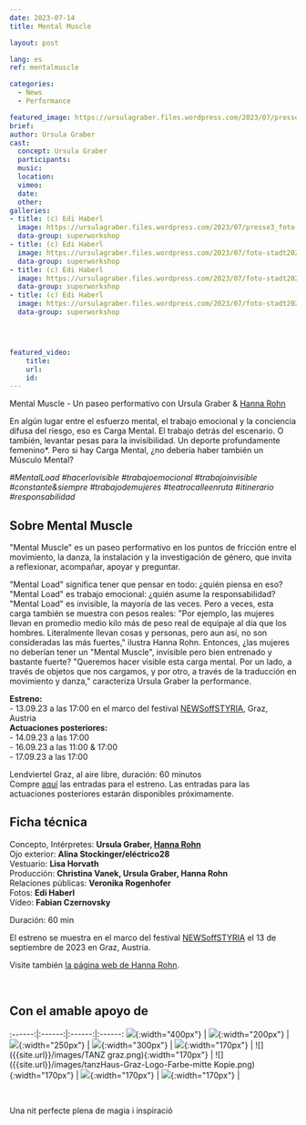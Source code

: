 ```yaml
---
date: 2023-07-14
title: Mental Muscle

layout: post

lang: es
ref: mentalmuscle

categories:
  - News
  - Performance

featured_image: https://ursulagraber.files.wordpress.com/2023/07/presse2_foto-stadt20230406_0101.jpg?w=2000&fit=crop
brief:
author: Ursula Graber
cast:
  concept: Ursula Graber
  participants:
  music:
  location:
  vimeo:
  date:
  other:
galleries:
- title: (c) Edi Haberl
  image: https://ursulagraber.files.wordpress.com/2023/07/presse3_foto-stadt20230406_0120.jpg?w=2000&fit=crop
  data-group: superworkshop
- title: (c) Edi Haberl
  image: https://ursulagraber.files.wordpress.com/2023/07/foto-stadt20230406_0255.jpg?w=2000&fit=crop
  data-group: superworkshop
- title: (c) Edi Haberl
  image: https://ursulagraber.files.wordpress.com/2023/07/foto-stadt20230406_0169_2023_mentalmuscle_cedihaberl_poster.jpg?w=2000&fit=crop
  data-group: superworkshop
- title: (c) Edi Haberl
  image: https://ursulagraber.files.wordpress.com/2023/07/foto-stadt20230406_0142_postcard.jpg?w=2000&fit=crop
  data-group: superworkshop




featured_video:
    title:
    url:
    id:
---
```

Mental Muscle - Un paseo performativo con Ursula Graber & [Hanna Rohn](http://www.hannarohn.com/)

En algún lugar entre el esfuerzo mental, el trabajo emocional y la conciencia difusa del riesgo, eso es Carga Mental. El trabajo detrás del escenario. O también, levantar pesas para la invisibilidad. Un deporte profundamente femenino*. Pero si hay Carga Mental, ¿no debería haber también un Músculo Mental?

*#MentalLoad #hacerlovisible #trabajoemocional #trabajoinvisible #constante&siempre #trabajodemujeres #teatrocalleenruta #itinerario #responsabilidad*



<!--plop-->

## Sobre Mental Muscle

"Mental Muscle" es un paseo performativo en los puntos de fricción entre el movimiento, la danza, la instalación y la investigación de género, que invita a reflexionar, acompañar, apoyar y preguntar.

"Mental Load" significa tener que pensar en todo: ¿quién piensa en eso? "Mental Load" es trabajo emocional: ¿quién asume la responsabilidad? "Mental Load" es invisible, la mayoría de las veces. Pero a veces, esta carga también se muestra con pesos reales: "Por ejemplo, las mujeres llevan en promedio medio kilo más de peso real de equipaje al día que los hombres. Literalmente llevan cosas y personas, pero aun así, no son consideradas las más fuertes," ilustra Hanna Rohn. Entonces, ¿las mujeres no deberían tener un "Mental Muscle", invisible pero bien entrenado y bastante fuerte? "Queremos hacer visible esta carga mental. Por un lado, a través de objetos que nos cargamos, y por otro, a través de la traducción en movimiento y danza," caracteriza Ursula Graber la performance.

<b>Estreno:</b>   
	- 13.09.23 a las 17:00 en el marco del festival [NEWSoffSTYRIA](https://www.theaterland.at/2023/newsoffstyria-2.23/index.html), Graz, Austria   
  <b>Actuaciones posteriores:</b>   
	- 14.09.23 a las 17:00   
	- 16.09.23 a las 11:00 & 17:00   
	- 17.09.23 a las 17:00   

  Lendviertel Graz, al aire libre, duración: 60 minutos   
  Compre [aquí](https://www.theaterland.at/2023/reservierung/index.html?idmain=176&idtype=1346) las entradas para el estreno. Las entradas para las actuaciones posteriores estarán disponibles próximamente.



<!--plop-->


## Ficha técnica

Concepto, Intérpretes: <b>Ursula Graber, [Hanna Rohn](http://www.hannarohn.com/)</b> <br>
Ojo exterior: <b>Alina Stockinger/eléctrico28</b> <br>
Vestuario:	<b>Lisa Horvath</b> <br>
Producción: <b>Christina Vanek, Ursula Graber, Hanna Rohn</b> <br>
Relaciones públicas: <b>Veronika Rogenhofer</b> <br>
Fotos: <b>Edi Haberl</b> <br>
Vídeo: <b>Fabian Czernovsky</b> <br>

Duración: 60 min

El estreno se muestra en el marco del festival [NEWSoffSTYRIA](https://www.theaterland.at/2023/newsoffstyria-2.23/index.html) el 13 de septiembre de 2023 en Graz, Austria.


Visite también [la página web de Hanna Rohn](http://www.hannarohn.com/).

<br>

## Con el amable apoyo de

:------:|:------:|:------:|:------:
![]({{site.url}}/images/logobund.png){:width="400px"} | ![]({{site.url}}/images/logograz.png){:width="200px"} | ![]({{site.url}}/images/TL-Phanta_trans.png){:width="250px"} | ![]({{site.url}}/images/logolandstmk.png){:width="300px"} | ![]({{site.url}}/images/bildrecht_sw1.png){:width="170px"} | ![]({{site.url}}/images/TANZ graz.png){:width="170px"} | ![]({{site.url}}/images/tanzHaus-Graz-Logo-Farbe-mitte Kopie.png){:width="170px"} | ![]({{site.url}}/images/logodat.png){:width="170px"} | ![]({{site.url}}/images/logolaut.png){:width="170px"} |

<br>








<!--plop-->

Una nit perfecte plena de magia i inspiració<br />


<!--[![Totem](https://i.vimeocdn.com/video/746500438_640.jpg)](https://player.vimeo.com/video/306702195)-->

